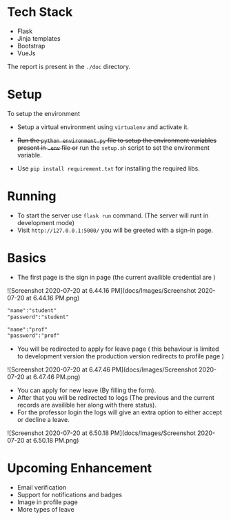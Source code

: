# Tech Stack

- Flask
- Jinja templates 
- Bootstrap 
- VueJs

The report is present in the `./doc` directory.
# Setup

To setup the environment 

- Setup a virtual environment using `virtualenv` and activate it.

- ~~Run the `python environment.py` file to setup the environment variables
 present in `.env` file or~~ run the `setup.sh` script to set the environment
  variable.
- Use `pip install requirement.txt` for installing the required libs.

# Running 

- To start the server use `flask run` command. (The server will runt in development mode)
- Visit `http://127.0.0.1:5000/` you will be greeted with a sign-in page.

# Basics

- The first page is the sign in page (the current availible credential are )

![Screenshot 2020-07-20 at 6.44.16 PM](docs/Images/Screenshot 2020-07-20 at 6.44.16 PM.png)

```reStructuredText
"name":"student"
"password":"student"

"name":"prof"
"password":"prof"
```

- You will be redirected to apply for leave page ( this behaviour is limited to development version the production version redirects to profile page )

![Screenshot 2020-07-20 at 6.47.46 PM](docs/Images/Screenshot 2020-07-20 at 6.47.46 PM.png)

- You can apply for new leave (By filling the form). 
- After that you will be redirected to logs (The previous and the current records are availible her along with there status).
- For the professor login the logs will give an extra option to either accept or decline a leave.

![Screenshot 2020-07-20 at 6.50.18 PM](docs/Images/Screenshot 2020-07-20 at 6.50.18 PM.png)



# Upcoming Enhancement

- Email verification
- Support for notifications and badges
- Image in profile page
- More types of leave



